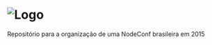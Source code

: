 ![Logo](http://i.imgur.com/V9xncyp.jpg)
==========

Repositório para a organização de uma NodeConf brasileira em 2015
